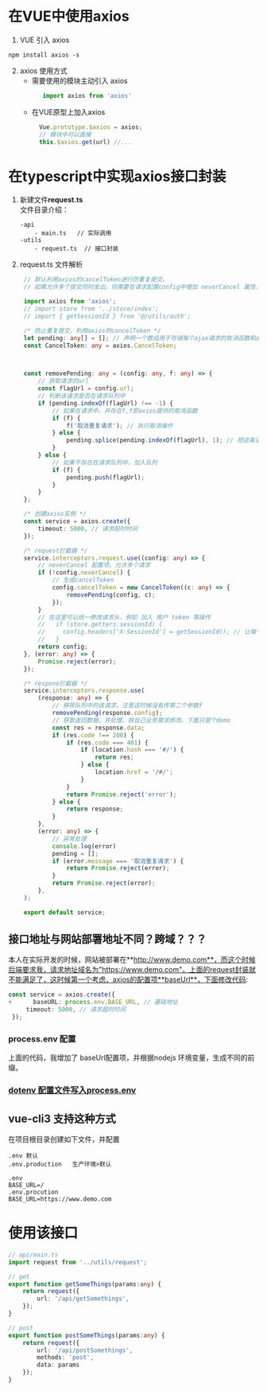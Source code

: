 # 在VUE中使用axios
1. VUE 引入 axios
```
npm install axios -s
```
2. axios 使用方式
   - 需要使用的模块主动引入 axios
     ```js
        import axios from 'axios'
     ```
   - 在VUE原型上加入axios
      ```js
        Vue.prototype.$axios = axios;
        // 模块中可以直接
        this.$axios.get(url) //...
      ```


#  在typescript中实现axios接口封装

1.  新建文件**request.ts**  
    文件目录介绍：
    ```
    -api
        - main.ts   // 实际调用
    -utils
        - request.ts  // 接口封装
    ```

2. request.ts 文件解析
   ```typescript
    // 默认利用axios的cancelToken进行防重复提交。
    // 如需允许多个提交同时发出。则需要在请求配置config中增加 neverCancel 属性，并设置为true

    import axios from 'axios';
    // import store from '../store/index';
    // import { getSessionId } from '@/utils/auth';

    /* 防止重复提交，利用axios的cancelToken */
    let pending: any[] = []; // 声明一个数组用于存储每个ajax请求的取消函数和ajax标识
    const CancelToken: any = axios.CancelToken;



    const removePending: any = (config: any, f: any) => {
        // 获取请求的url
        const flagUrl = config.url;
        // 判断该请求是否在请求队列中
        if (pending.indexOf(flagUrl) !== -1) {
            // 如果在请求中，并存在f,f即axios提供的取消函数
            if (f) {
                f('取消重复请求'); // 执行取消操作
            } else {
                pending.splice(pending.indexOf(flagUrl), 1); // 把这条记录从数组中移除
            }
        } else {
            // 如果不存在在请求队列中，加入队列
            if (f) {
                pending.push(flagUrl);
            }
        }
    };

    /* 创建axios实例 */
    const service = axios.create({
        timeout: 5000, // 请求超时时间
    });

    /* request拦截器 */
    service.interceptors.request.use((config: any) => {
        // neverCancel 配置项，允许多个请求
        if (!config.neverCancel) {
            // 生成cancelToken
            config.cancelToken = new CancelToken((c: any) => {
                removePending(config, c);
            });
        }
        // 在这里可以统一修改请求头，例如 加入 用户 token 等操作
        //   if (store.getters.sessionId) {
        //     config.headers['X-SessionId'] = getSessionId(); // 让每个请求携带token--['X-Token']为自定义key
        //   }
        return config;
    }, (error: any) => {
        Promise.reject(error);
    });

    /* respone拦截器 */
    service.interceptors.response.use(
        (response: any) => {
            // 移除队列中的该请求，注意这时候没有传第二个参数f
            removePending(response.config);
            // 获取返回数据，并处理。按自己业务需求修改。下面只是个demo
            const res = response.data;
            if (res.code !== 200) {
                if (res.code === 401) {
                    if (location.hash === '#/') {
                        return res;
                    } else {
                        location.href = '/#/';
                    }
                }
                return Promise.reject('error');
            } else {
                return response;
            }
        },
        (error: any) => {
            // 异常处理
            console.log(error)
            pending = [];
            if (error.message === '取消重复请求') {
                return Promise.reject(error);
            }
            return Promise.reject(error);
        },
    );

    export default service;
   ```
## 接口地址与网站部署地址不同？跨域？？？  
   本人在实际开发的时候，网站被部署在**http://www.demo.com**，而这个时候后端要求我，请求地址域名为"https://www.demo.com"。上面的request封装就不能满足了，这时候第一个考虑，axios的配置项**baseUrl**，下面修改代码:
   ```typescript
   const service = axios.create({
  +      baseURL: process.env.BASE_URL, // 基础地址
        timeout: 5000, // 请求超时时间
    });
   ```
###  process.env 配置
上面的代码，我增加了 baseUrl配置项，并根据nodejs 环境变量，生成不同的前缀。
### [dotenv 配置文件写入process.env](https://github.com/motdotla/dotenv)  

## vue-cli3 支持这种方式
在项目根目录创建如下文件，并配置
```
.env 默认
.env.production   生产环境>默认
```
```
.env
BASE_URL=/
.env.procution
BASE_URL=https://www.demo.com
```

# 使用该接口
```typescript
// api/main.ts
import request from '../utils/request';

// get
export function getSomeThings(params:any) {
    return request({
        url: '/api/getSomethings',
    });
}

// post
export function postSomeThings(params:any) {
    return request({
        url: '/api/postSomethings',
        methods: 'post',
        data: params
    });
}
```